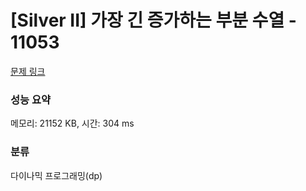# [Silver II] 가장 긴 증가하는 부분 수열 - 11053 

[문제 링크](https://www.acmicpc.net/problem/11053) 

### 성능 요약

메모리: 21152 KB, 시간: 304 ms

### 분류

다이나믹 프로그래밍(dp)


